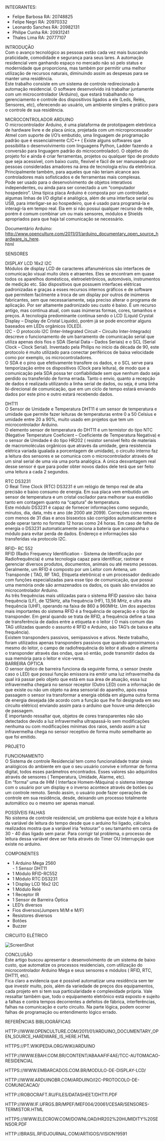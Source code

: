 INTEGRANTES:
- Felipe Barbosa      RA: 20748825
- Felipe Negri        RA: 20970332
- Leonardo Sanches    RA: 20982131
- Philipe Cunha       RA: 20931241
- Thales Lima         RA: 20777107




INTRODUÇÃO   	   
            Com o avanço tecnológico as pessoas estão cada vez mais buscando praticidade, comodidade e segurança para seus lares. A automação residencial vem ganhando espaço no mercado não só pelo status e modernidade que proporciona, mas também por permitir uma melhor utilização de recursos naturais, diminuindo assim as despesas para se manter uma residência.   
            Este trabalho consiste em um sistema de controle redirecionado à automação residencial. O software desenvolvido irá trabalhar juntamente com um microcontrolador (Arduino), que estará trabalhando no gerenciamento e controle dos dispositivos ligados a ele (Leds, Relés, Sensores, etc), oferecendo ao usuário, um ambiente simples e prático para o controle de sua residência.   
   
	   
MICROCONTROLADOR ARDUINO   
            O microcontrolador Arduino, é uma plataforma de prototipagem eletrônica de hardware livre e de placa única, projetada com um microprocessador Atmel com suporte de I/O’s embutido, uma linguagem de programação padrão que é essencialmente C/C++ ( Existe alguns softwares que possibilita o desenvolvimento com linguagens Python, Ladder fazendo a conversão para linguagem padrão do microcontrolador). O objetivo do projeto foi e ainda é criar ferramentas, projetos ou qualquer tipo de produto que seja acessível, com baixo custo, flexível e fácil de ser manuseado por pessoas consideradas amadores na área de tecnologia e/ou da eletrônica. Principalmente também, para aqueles que não teriam alcance aos controladores mais sofisticados e de ferramentas mais complexas.   
            Pode ser usado para o desenvolvimento de objetos interativos independentes, ou ainda para ser conectado a um “computador hospedeiro”. Uma típica placa Arduino é composta por um controlador, algumas linhas de I/O digital e analógica, além de uma interface serial ou USB, para interligar-se ao hospedeiro, que é usado para programá-la e interagi-la em tempo real. Ela em si não possui qualquer recurso de rede, porém é comum combinar um ou mais sensores, módulos e Shields apropriados para que haja tal comunicação se necessário.   
   
Documentário Arduino:   
http://www.openculture.com/2011/01/arduino_documentary_open_source_hardware_is_here.  
html   
   
SENSORES   
   
DISPLAY LCD 16x2 I2C   
Módulos de display LCD de caracteres alfanuméricos são interfaces de comunicação visual muito úteis e atraentes. Eles se encontram em quase todos os aparelhos domésticos, eletroeletrônicos, automóveis, instrumentos de medição etc. São dispositivos que possuem interfaces elétricas padronizadas e graças a esses recursos internos gráficos e de software que permitem facilmente a troca de um display por outros de inúmeros fabricantes, sem que necessariamente, seja preciso alterar o programa de aplicação. Por ser altamente padronizado seu custo é baixo. É um recurso antigo, mas continua atual, com suas inúmeras formas, cores, tamanhos e preços. A tecnologia predominante continua sendo o LCD (Liquid Crystal Display – Display de Cristal Liquido), porém já se pode encontrar alguns baseados em LEDs orgânicos (OLED).   
            I2C - O protocolo I2C (Inter-Integrated Circuit – Circuito Inter-Integrado) descreve o funcionamento de um barramento de comunicação serial que utiliza  apenas dois fios o SDA (Serial Data – Dados Seriais) e o SCL (Serial Clock – Clock Serial). Inventado pela Philips no início da década de 90, este protocolo é muito utilizado para conectar periféricos de baixa velocidade como por exemplo, os microcontroladores.    
           O SDA é o pino que efetivamente transfere os dados, e o SCL serve para temporização  entre os dispositivos (Clock para leitura), de modo que a comunicação pela SDA possa ter  confiabilidade sem que nenhum dado seja perdido ou transferido de forma errada. Tanto o  envio, quanto a recepção de dados é realizada utilizando a linha serial de dados, ou seja, é uma  linha bi-direcional de comunicação, que em um ciclo de tempo estará enviando dados por este  pino e outro estará recebendo dados.   
     
DHT11   
O Sensor de Umidade e Temperatura DHT11 é um sensor de temperatura e umidade que permite fazer leituras de temperaturas entre 0 a 50 Celsius e umidade entre 20 a 90%, muito usado em projetos que tem um microcontrolador Arduino.    
O elemento sensor de temperatura do DHT11 é um termistor do tipo NTC (Negative Temperature Coeficient – Coeficiente de Temperatura Negativa) e o sensor de Umidade é do tipo HR202 ( resistor sensível feito de materiais de macromoléculas orgânicos que através da umidade, gera resistencia elétrica variada igualada a porcentagem de umidade), o circuito interno faz a leitura dos sensores e se comunica com o microcontrolador através de um sinal serial de uma via uma porta analógica. A única desvantagem real desse sensor é que para poder obter novos dados dele terá que ser feito uma leitura a cada 2 segundos.   
   
   
RTC DS3231   
O Real Time Clock (RTC) DS3231 é um relógio de tempo real de alta precisão e baixo consumo de energia. Em sua placa vem embutido um sensor de temperatura e um cristal 
oscilador para melhorar sua exatidão tanto em contagem quanto na “captura” de temperatura.   
Este módulo DS3231 é capaz de fornecer informações como segundo, minutos, dia, data, mês e ano (de 2000 até 2099). Correções como meses com menos de 31 dias e anos bissextos são corrigidos automaticamente e pode operar tanto no formato 12 horas como 24 horas. Em caso de falha de energia o DS3231 automaticamente aciona a bateria que acompanha o módulo para evitar perda de dados. Endereço e informações são transferidas via protocolo I2C.   
   
RFID- RC 552   
RFID (Radio Frequency Identification - Sistema de Identificação por Radiofrequência) é uma tecnologia capaz para identificar, rastrear e gerenciar diversos produtos, documentos, animais ou até mesmo pessoas. Geralmente, um RFID é composto por um Leitor com Antena, um Transponde ( TAG, RF TAG, Etiqueta eletrônica) e um processador dedicado com funções especializadas para esse tipo de comunicação, que possui uma memória onde são armazenados os dados, os quais são enviados ao microcontrolador Arduino.    
As três frequências mais utilizadas para o sistema RFID passivo são: baixa frequência (LF), de 125kHz, alta frequência (HF), 13,56 MHz, e ultra alta frequência (UHF), operando na faixa de 860 a 960MHz. Um dos aspectos mais importantes do sistema RFID é a frequência de operação e o tipo de transponder. Em geral quando se trata de RFID, a frequência define a taxa de transferência de dados entre a etiqueta e o leitor ( O mais comum das TAG utilizadas quando 
o assunto é RFID e Arduino, são TAG’s de baixa e alta frequência).   
Existem transponders passivos, semipassivos e ativos. Neste trabalho, foram utilizados apenas transponders passivos que quando aproximamos o mesmo do leitor, o campo de radiofrequência do leitor é ativado e alimenta o transponder através das ondas, que só então, pode transmitir dados da sua memória para o leitor e vice-versa.   
BARREIRA ÓPTICA   
O sensor óptico de barreira funciona da seguinte forma, o sensor (neste caso o LED) que possui função emissora ira emitir uma luz infravermelha da qual irá passar pelo objeto que está em sua área de atuação, essa luz infravermelha chegará no sensor receptor (Outro LED) com a informação de que existe ou não um objeto na área sensorial do aparelho, após essa passagem o sensor ira transformar a energia obtida em alguma outra forma de energia desejada (de acordo com a função que lhe foi designada em seu circuito elétrico) enviando assim para o arduino que houve uma detecção de passagem.   
É importando ressaltar que, objetos de cores transparentes não são detectados devido a luz infravermelha ultrapassá-lo sem modificações nenhuma ou com modificações mínimas dos raios, sendo assim a luz infravermelha chega no sensor receptivo de forma muito semelhante ao que foi emitido.   
     	   
PROJETO  

FUNCIONAMENTO   
O Sistema de controle Residencial tem como funcionalidade tratar sinais analógicos do ambiente em que o seu usuário convive e informar de forma digital, todos esses parâmetros encontrados. Esses valores são adquiridos através de sensores ( Temperatura, Umidade, Alarme, etc).   
 Em “forma” uma de IHM ( Interface Homem-Máquina) o sistema interage com o usuário por um display e o inverso acontece através de botões ou um controle remoto. Sendo assim, o usuário pode fazer operações de controle em sua residência, desde, deixando um processo totalmente automático ou o mesmo ser apenas manual.   
   
POSSÍVEIS FALHAS   
No sistema de controle residencial, um problema que existe hoje é a leitura da variável de leitura do tempo desde que o arduino foi ligado, cálculos realizados mostra que a variável iria “estourar” o seu tamanho em cerca de 30 - 40 dias ligado sem parar. Para corrigir tal problema, o processo de leitura dessa variável deve ser feita através do Timer OU Interrupção que existe no arduino.   
   
COMPONENTES   
- 1 Arduino Mega 2560   
 	    	- 1 Sensor DHT11   
- 1 Módulo RFID-RC552   
- 1 Módulo RTC DS3231   
- 1 Display LCD 16x2 I2C   
- 1 Módulo Relé   
- 1 Receptor IR   
- 1 Sensor de Barreira Óptica   
- LED’s diversos   
- Fios diversos(Jumpers M/M e M/F)   
- Resistores diversos   
- Botões   
- Buzzer 

CIRCUITO ELÉTRICO

![ScreenShot](https://raw.github.com/PhiiiCunha/AutomacaoResidencial/branch/path/circuito_eletrico.png)

CONCLUSÃO   
Este artigo buscou apresentar o desenvolvimento de um sistema de baixo custo, que automatize os processos residenciais, com utilização do microcontrolador Arduino Mega e seus sensores e módulos ( RFID, RTC, DHT11, etc).   
Fica claro a evidencia que é possível automatizar uma residência sem ter que investir muito, pois, além da variedade de preços dos equipamentos, cada projeto em si tem sua particularidade e complexidade própria. Vale ressaltar também que, todo o equipamento eletrônico está exposto e sujeito a falhas e contra tempos decorrentes a defeitos de fábrica, interferências, falhas na comunicação e curto circuito. Na parte lógica, podem ocorrer falhas de programação ou entendimento lógico errado.   
   
REFERÊNCIAS BIBLIOGRÁFICAS 
   
HTTP://WWW.OPENCULTURE.COM/2011/01/ARDUINO_DOCUMENTARY_OPEN_SOURCE_HARDWARE_IS_HERE.HTML   
   
HTTPS://PT.WIKIPEDIA.ORG/WIKI/ARDUINO   
   
HTTP://WWW.EBAH.COM.BR/CONTENT/ABAAAFIF4AE/TCC-AUTOMACAO-RESIDENCIAL   
   
HTTPS://WWW.EMBARCADOS.COM.BR/MODULO-DE-DISPLAY-LCD/   
   
HTTP://WWW.ARDUINOBR.COM/ARDUINO/I2C-PROTOCOLO-DE-COMUNICACAO/   
   
HTTP://ROBOCRAFT.RU/FILES/DATASHEET/DHT11.PDF   
   
HTTP://WWW.IF.UFRGS.BR/MPEF/MEF004/20061/CESAR/SENSORES-TERMISTOR.HTML   
   
HTTPS://WWW.ELECROW.COM/DOWNLOAD/HR202%20HUMIDITY%20SENSOR.PDF   
   
HTTP://BRASIL.RFIDJOURNAL.COM/ARTIGOS/VISION?9591   

